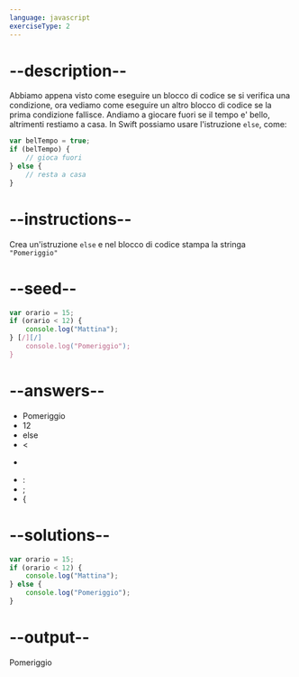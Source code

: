 ```yaml
---
language: javascript
exerciseType: 2
---
```


# --description--

Abbiamo appena visto come eseguire un blocco di codice se si verifica una condizione, ora vediamo come eseguire un altro blocco di codice se la prima condizione fallisce.
Andiamo a giocare fuori se il tempo e' bello, altrimenti restiamo a casa.
In Swift possiamo usare l'istruzione `else`, come:
```javascript
var belTempo = true;
if (belTempo) {
	// gioca fuori
} else {
	// resta a casa
}
```

# --instructions--

Crea un'istruzione `else` e nel blocco di codice stampa la stringa `"Pomeriggio"`

# --seed--

```javascript
var orario = 15;
if (orario < 12) {
    console.log("Mattina");
} [/][/]
    console.log("Pomeriggio");
}
```

# --answers--

- Pomeriggio
- 12
- else
-  < 
-  > 
- :
- ;
-  {

# --solutions--

```javascript
var orario = 15;
if (orario < 12) {
    console.log("Mattina");
} else {
    console.log("Pomeriggio");
}
```

# --output--

Pomeriggio
